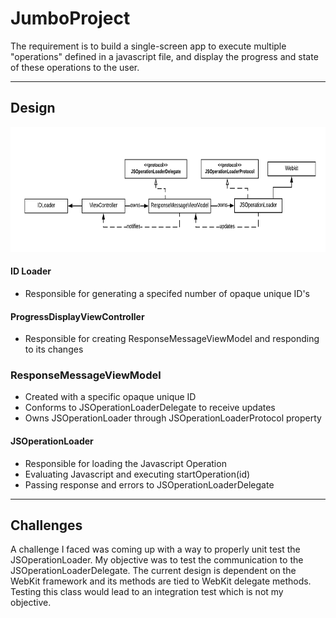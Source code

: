 # JumboProject

The requirement is to build a single-screen app to execute multiple "operations" defined in a javascript file, and display the progress and state of these operations to the user.
_______________________
## Design
<img src="/imgs/JS Operation Loading v3.png"  width="750" height="200"> 

#### ID Loader
- Responsible for generating a specifed number of opaque unique ID's
#### ProgressDisplayViewController
- Responsible for creating ResponseMessageViewModel and responding to its changes
### ResponseMessageViewModel
- Created with a specific opaque unique ID
- Conforms to JSOperationLoaderDelegate to receive updates
- Owns JSOperationLoader through JSOperationLoaderProtocol property
#### JSOperationLoader
- Responsible for loading the Javascript Operation
- Evaluating Javascript and executing startOperation(id)
- Passing response and errors to JSOperationLoaderDelegate
_______________________
## Challenges
A challenge I faced was coming up with a way to properly unit test the JSOperationLoader. My objective was to test the communication to the JSOperationLoaderDelegate. The current design is dependent on the WebKit framework and its methods are tied to WebKit delegate methods. Testing this class would lead to an integration test which is not my objective.
